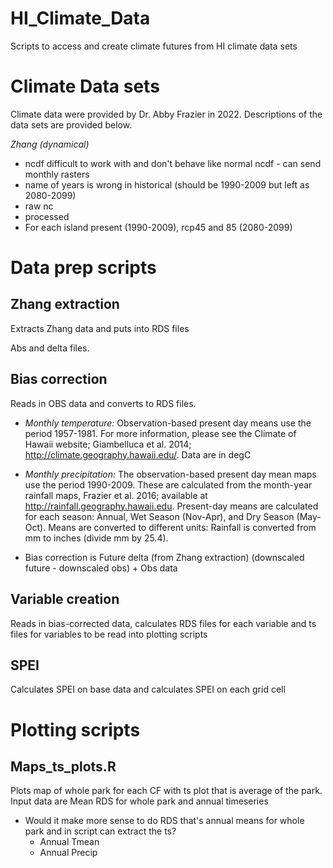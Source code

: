 # HI_Climate_Data
Scripts to access and create climate futures from HI climate data sets

# Climate Data sets
Climate data were provided by Dr. Abby Frazier in 2022. Descriptions of the data sets are provided below.

*Zhang (dynamical)*
* ncdf difficult to work with and don't behave like normal ncdf - can send monthly rasters
* name of years is wrong in historical (should be 1990-2009 but left as 2080-2099)
* raw nc
* processed
* For each island present (1990-2009), rcp45 and 85 (2080-2099)

# Data prep scripts
## Zhang extraction
Extracts Zhang data and puts into RDS files

Abs and delta files.

## Bias correction
Reads in OBS data and converts to RDS files.
  * *Monthly temperature:* Observation-based present day means use the period 1957-1981. For more information, please see the Climate of Hawaii website; Giambelluca et al. 2014; http://climate.geography.hawaii.edu/. Data are in degC

  * *Monthly precipitation:* The observation-based present day mean maps use the period 1990-2009. These are calculated from the month-year rainfall maps, Frazier et al. 2016; available at http://rainfall.geography.hawaii.edu. Present-day means are calculated for each season: Annual, Wet Season (Nov-Apr), and Dry Season (May-Oct). Means are converted to different units: Rainfall is converted from mm to inches (divide mm by 25.4).

  * Bias correction is Future delta (from Zhang extraction) (downscaled future - downscaled obs) + Obs data

## Variable creation
Reads in bias-corrected data, calculates RDS files for each variable and ts files for variables to be read into plotting scripts

## SPEI
Calculates SPEI on base data and calculates SPEI on each grid cell


# Plotting scripts

## Maps_ts_plots.R
Plots map of whole park for each CF with ts plot that is average of the park.
Input data are Mean RDS for whole park and annual timeseries
- Would it make more sense to do RDS that's annual means for whole park and in script can extract the ts?
  * Annual Tmean
  * Annual Precip





